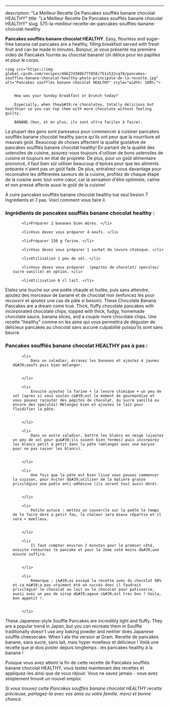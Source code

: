 ---
description: "La Meilleur Recette De Pancakes soufflés banane chocolat HEALTHY"
title: "La Meilleur Recette De Pancakes soufflés banane chocolat HEALTHY"
slug: 575-la-meilleur-recette-de-pancakes-souffles-banane-chocolat-healthy

<p>
	<strong>Pancakes soufflés banane chocolat HEALTHY</strong>. 
	Easy, flourless and sugar-free banana oat pancakes are a healthy, filling breakfast served with fresh fruit and can be made in minutes. Bonjour, je vous présente ma première vidéo de Pancakes fourrés au chocolat banane! Un délice pour les papilles et pour le corps.
</p>
<p>
	
	<img src="https://img-global.cpcdn.com/recipes/d8627d300b77f858/751x532cq70/pancakes-souffles-banane-chocolat-healthy-photo-principale-de-la-recette.jpg" alt="Pancakes soufflés banane chocolat HEALTHY" style="width: 100%;">
	
	
		How was your Sunday breakfast or brunch today?
	
		Especially, when they&#39;re chocolatey, totally delicious but healthier so you can top them with more chocolate without feeling guilty.
	
		BANANE.(bon, et en plus, ils sont ultra faciles à faire).
	
</p>

La plupart des gens sont paresseux pour commencer à cuisiner pancakes soufflés banane chocolat healthy parce qu'ils ont peur que la nourriture ait mauvais goût. Beaucoup de choses affectent la qualité gustative de pancakes soufflés banane chocolat healthy! En partant de la qualité des ustensiles de cuisine, assurez-vous toujours d'utiliser de bons ustensiles de cuisine et toujours en état de propreté. De plus, pour un goût alimentaire prononcé, il faut bien sûr utiliser beaucoup d'épices pour que les aliments préparés n'aient pas un goût fade. De plus, entraînez-vous davantage pour reconnaître les différentes saveurs de la cuisine, profitez de chaque étape de la cuisine avec tout votre cœur, car la sensation d'être optimiste, calme et non pressé affecte aussi le goût de la cuisine!

<!--inarticleads1-->

À cuire pancakes soufflés banane chocolat healthy tue seul besion 7 Ingrédients et 7 pas. Voici comment vous faire il.

<h3>Ingrédients de pancakes soufflés banane chocolat healthy :</h3>

<ol>
	
		<li>Préparer 2 bananes bien mûres. </li>
	
		<li>Vous devez vous préparer 4 oeufs. </li>
	
		<li>Préparer 150 g farine. </li>
	
		<li>Vous devez vous préparer 1 sachet de levure chimique. </li>
	
		<li>Utilisation 1 peu de sel. </li>
	
		<li>Vous devez vous préparer  (pepites de chocolat/ speculos/ sucre vanillé) en option. </li>
	
		<li>Utilisation 6 cl lait. </li>
	
</ol>

Etalez une louche sur une poêle chaude et huilée, puis sans attendre, ajoutez des morceaux de banane et de chocolat noir (enfoncez les pour recouvrir et ajoutez une cas de pâte si besoin). These Chocolate Banana Pancakes are a dream come true. Thick, fluffy chocolate pancakes with incorporated chocolate chips, topped with thick, fudgy, homemade chocolate sauce, banana slices, and a couple more chocolate chips. Une recette &#34;healthy&#34; comme on les aime qui vous permettra de déguster de délicieux pancakes au chocolat sans aucune culpabilité puisqu&#39;ils sont sans beurre. 

<!--inarticleads2-->

<h3>Pancakes soufflés banane chocolat HEALTHY pas à pas :</h3>

<ol>
	
		<li>
			Dans un saladier, écrasez les bananes et ajoutez 4 jaunes d&#39;oeufs puis bien mélanger.
			
			
		</li>
	
		<li>
			Ensuite ajoutez la farine + la levure chimique + un peu de sel (apres si vous voulez c&#39;est le moment de gourmandise et vous pouvez rajouter des pépites de chocolat, du sucre vanillé ou encore des speculos) Mélangez bien et ajoutez le lait pour fluidifier la pâte.
			
			
		</li>
	
		<li>
			Dans un autre saladier, battre les blancs en neige (ajoutez un peu de sel pour qu&#39;ils soient bien fermes) puis incorporez les blancs petit à petit dans la pâte (mélangez avec une maryse pour ne pas casser les blancs).
			
			
		</li>
	
		<li>
			Une fois que la pâte est bien lisse vous pouvez commencer la cuisson, pour éviter d&#39;utiliser de la matière grasse privilégiez une poêle anti-adhésive (ils seront tout aussi doré).
			
			
		</li>
	
		<li>
			Petite astuce : mettez un couvercle sur la poêle le temps de le faire doré a petit feu, la chaleur sera mieux répartie et il sera + moelleux.
			
			
		</li>
	
		<li>
			Il faut compter environ 2 minutes pour le premier côté, ensuite retournez le pancake et pour le 2eme coté moins d&#39;une minute suffira.
			
			
		</li>
	
		<li>
			Remarque : j&#39;ai essayé la recette avec du chocolat 98% et ca n&#39;a pas vraiment été un succès donc il faudrait privilégier le chocolat au lait ou le chocolat pour patisserie, aussi avec un peu de sirop d&#39;agave c&#39;est très bon ! Voila, bon appetit !.
			
			
		</li>
	
</ol>

These Japanese-style Souffle Pancakes are incredibly light and fluffy. They are a popular trend in Japan, but you can recreate them in Souffle traditionally doesn&#39;t use any baking powder and neither does Japanese souffle cheesecake. When I ate the version at Gram. Recette de pancakes banane, sans sucre, sans lait, mais hyper moelleux et délicieux ! Voilà une recette que je dois poster depuis longtemps : les pancakes healthy à la banane ! 

<!--inarticleads1-->

<p>
Puisque vous avez atteint la fin de cette recette de Pancakes soufflés banane chocolat HEALTHY, vous testez maintenant des recettes et appliquez-les ainsi que de vous réjouir. Vous ne savez jamais - vous avez simplement trouvé un nouvel emploi.
</p>

<p>
<i>Si vous trouvez cette Pancakes soufflés banane chocolat HEALTHY recette précieuse, partagez-la avec vos amis ou votre famille, merci et bonne chance.</i>
</p>
